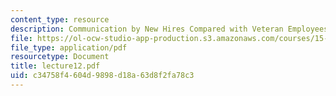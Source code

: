```yaml
---
content_type: resource
description: Communication by New Hires Compared with Veteran Employees
file: https://ol-ocw-studio-app-production.s3.amazonaws.com/courses/15-310-managerial-psychology-laboratory-spring-2003/c34758f4604d9898d18a63d8f2fa78c3_lecture12.pdf
file_type: application/pdf
resourcetype: Document
title: lecture12.pdf
uid: c34758f4-604d-9898-d18a-63d8f2fa78c3
---
```

